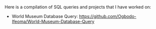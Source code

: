 Here is a compilation of SQL queries and projects that I have worked on:
* World Museum Database Query: https://github.com/Ogbodo-Ifeoma/World-Museum-Database-Query
